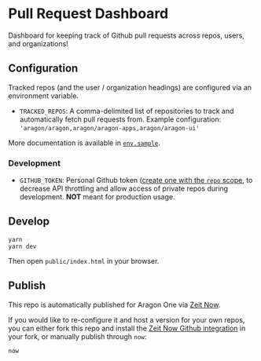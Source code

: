 # Pull Request Dashboard

Dashboard for keeping track of Github pull requests across repos, users, and organizations!

## Configuration

Tracked repos (and the user / organization headings) are configured via an environment variable.

- `TRACKED_REPOS`: A comma-delimited list of repositories to track and automatically fetch pull requests from. Example configuration: `'aragon/aragon,aragon/aragon-apps,aragon/aragon-ui'`


More documentation is available in [`env.sample`](./env.sample).

### Development

- `GITHUB_TOKEN`: Personal Github token ([create one with the `repo` scope](https://github.com/settings/tokens), to decrease API throttling and allow  access of private repos during development. **NOT** meant for production usage.

## Develop

```console
yarn
yarn dev
```

Then open `public/index.html` in your browser.

## Publish

This repo is automatically published for Aragon One via [Zeit Now](https://zeit.co/aragonone/pull-requests).

If you would like to re-configure it and host a version for your own repos, you can either fork this
repo and install the [Zeit Now Github integration](https://github.com/zeit/now) in your fork, or
manually publish through `now`:

```console
now
```
